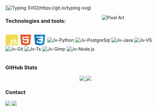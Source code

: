 [![Typing SVG](https://readme-typing-svg.herokuapp.com?size=18&pause=1000&color=9D999D&width=435&lines=Ol%C3%A1%2C+Mundo!+Sejam+bem-vindos+ao+meu+GitHub!)](https://git.io/typing-svg)

<img src="https://c.tenor.com/4ZBjN30ITM0AAAAC/tenor.gif" alt="Pixel Art" display="block" align="right" width="200">

### Technologies and tools:

<div style="display: inline_block"><br>
  <img align="center" alt="Jv-Js" height="35" width="40" src="https://raw.githubusercontent.com/devicons/devicon/master/icons/javascript/javascript-plain.svg">
  <img align="center" alt="Jv-HTML" height="35" width="40" src="https://raw.githubusercontent.com/devicons/devicon/master/icons/html5/html5-original.svg">
  <img align="center" alt="Jv-CSS" height="35" width="40" src="https://raw.githubusercontent.com/devicons/devicon/master/icons/css3/css3-original.svg">
  <img align="center" alt="Jv-Python" height="35" width="40" src="https://cdn.jsdelivr.net/gh/devicons/devicon@latest/icons/python/python-original.svg">
  <img align="center" alt="Jv-PostgreSql" height="60" width="40" src="https://cdn.jsdelivr.net/gh/devicons/devicon@latest/icons/postgresql/postgresql-plain.svg">       
  <img align="center" alt="Jv-Java" height="35" width="40" src="https://cdn.jsdelivr.net/gh/devicons/devicon@latest/icons/java/java-original.svg">
  <img align="center" alt="Jv-VS" height="35" width="40" src="https://cdn.jsdelivr.net/gh/devicons/devicon/icons/vscode/vscode-original.svg">
  <img align="center" alt="Jv-Git" height="35" width="40" src="https://cdn.jsdelivr.net/gh/devicons/devicon/icons/git/git-original.svg">
  <img align="center" alt="Jv-Ts" height="35" width="40" src="https://cdn.jsdelivr.net/gh/devicons/devicon@latest/icons/typescript/typescript-original.svg">
  <img align="center" alt="Jv-Gimp" height="35" width="40" src="https://cdn.jsdelivr.net/gh/devicons/devicon@latest/icons/gimp/gimp-original.svg">
  <img align="center" alt="Jv-Node.js" height="35" width="40" src="https://cdn.jsdelivr.net/gh/devicons/devicon@latest/icons/nodejs/nodejs-original-wordmark.svg">
</div><br>

### GitHub Stats

<div align="center" style="display: flex; justify-content: center;">
  <a href="https://github.com/Jhon-vlfs">
    <img height="195px" src="https://github-readme-stats.vercel.app/api?username=Jhon-vlfs&show_icons=true&theme=one_dark_pro&include_all_commits=true&count_private=true"/>
    <img height="195px" src="https://github-readme-stats.vercel.app/api/top-langs/?username=Jhon-vlfs&layout=compact&langs_count=7&theme=one_dark_pro"/>
  </a>
</div>
    
### Contact

<div> 
  <a href="www.linkedin.com/in/joão-victor-lima-freitas-b3ab04286" target="_blank"><img src="https://img.shields.io/badge/-LinkedIn-%230077B5?style=for-the-badge&logo=linkedin&logoColor=white" target="_blank"></a> 
  <a href="mailto:joao.victormeiaum@gmail.com"><img src="https://img.shields.io/badge/-Gmail-%23333?style=for-the-badge&logo=gmail&logoColor=white" target="_blank"></a>
</div>
